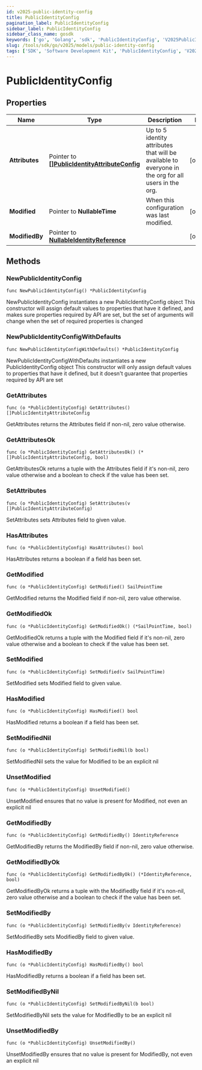 ```yaml
---
id: v2025-public-identity-config
title: PublicIdentityConfig
pagination_label: PublicIdentityConfig
sidebar_label: PublicIdentityConfig
sidebar_class_name: gosdk
keywords: ['go', 'Golang', 'sdk', 'PublicIdentityConfig', 'V2025PublicIdentityConfig'] 
slug: /tools/sdk/go/v2025/models/public-identity-config
tags: ['SDK', 'Software Development Kit', 'PublicIdentityConfig', 'V2025PublicIdentityConfig']
---
```


# PublicIdentityConfig

## Properties

Name | Type | Description | Notes
------------ | ------------- | ------------- | -------------
**Attributes** | Pointer to [**[]PublicIdentityAttributeConfig**](public-identity-attribute-config) | Up to 5 identity attributes that will be available to everyone in the org for all users in the org. | [optional] 
**Modified** | Pointer to **NullableTime** | When this configuration was last modified. | [optional] 
**ModifiedBy** | Pointer to [**NullableIdentityReference**](identity-reference) |  | [optional] 

## Methods

### NewPublicIdentityConfig

`func NewPublicIdentityConfig() *PublicIdentityConfig`

NewPublicIdentityConfig instantiates a new PublicIdentityConfig object
This constructor will assign default values to properties that have it defined,
and makes sure properties required by API are set, but the set of arguments
will change when the set of required properties is changed

### NewPublicIdentityConfigWithDefaults

`func NewPublicIdentityConfigWithDefaults() *PublicIdentityConfig`

NewPublicIdentityConfigWithDefaults instantiates a new PublicIdentityConfig object
This constructor will only assign default values to properties that have it defined,
but it doesn't guarantee that properties required by API are set

### GetAttributes

`func (o *PublicIdentityConfig) GetAttributes() []PublicIdentityAttributeConfig`

GetAttributes returns the Attributes field if non-nil, zero value otherwise.

### GetAttributesOk

`func (o *PublicIdentityConfig) GetAttributesOk() (*[]PublicIdentityAttributeConfig, bool)`

GetAttributesOk returns a tuple with the Attributes field if it's non-nil, zero value otherwise
and a boolean to check if the value has been set.

### SetAttributes

`func (o *PublicIdentityConfig) SetAttributes(v []PublicIdentityAttributeConfig)`

SetAttributes sets Attributes field to given value.

### HasAttributes

`func (o *PublicIdentityConfig) HasAttributes() bool`

HasAttributes returns a boolean if a field has been set.

### GetModified

`func (o *PublicIdentityConfig) GetModified() SailPointTime`

GetModified returns the Modified field if non-nil, zero value otherwise.

### GetModifiedOk

`func (o *PublicIdentityConfig) GetModifiedOk() (*SailPointTime, bool)`

GetModifiedOk returns a tuple with the Modified field if it's non-nil, zero value otherwise
and a boolean to check if the value has been set.

### SetModified

`func (o *PublicIdentityConfig) SetModified(v SailPointTime)`

SetModified sets Modified field to given value.

### HasModified

`func (o *PublicIdentityConfig) HasModified() bool`

HasModified returns a boolean if a field has been set.

### SetModifiedNil

`func (o *PublicIdentityConfig) SetModifiedNil(b bool)`

 SetModifiedNil sets the value for Modified to be an explicit nil

### UnsetModified
`func (o *PublicIdentityConfig) UnsetModified()`

UnsetModified ensures that no value is present for Modified, not even an explicit nil
### GetModifiedBy

`func (o *PublicIdentityConfig) GetModifiedBy() IdentityReference`

GetModifiedBy returns the ModifiedBy field if non-nil, zero value otherwise.

### GetModifiedByOk

`func (o *PublicIdentityConfig) GetModifiedByOk() (*IdentityReference, bool)`

GetModifiedByOk returns a tuple with the ModifiedBy field if it's non-nil, zero value otherwise
and a boolean to check if the value has been set.

### SetModifiedBy

`func (o *PublicIdentityConfig) SetModifiedBy(v IdentityReference)`

SetModifiedBy sets ModifiedBy field to given value.

### HasModifiedBy

`func (o *PublicIdentityConfig) HasModifiedBy() bool`

HasModifiedBy returns a boolean if a field has been set.

### SetModifiedByNil

`func (o *PublicIdentityConfig) SetModifiedByNil(b bool)`

 SetModifiedByNil sets the value for ModifiedBy to be an explicit nil

### UnsetModifiedBy
`func (o *PublicIdentityConfig) UnsetModifiedBy()`

UnsetModifiedBy ensures that no value is present for ModifiedBy, not even an explicit nil

